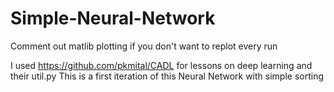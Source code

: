 # Simple-Neural-Network
Comment out matlib plotting  if you don't want to replot every run

I used https://github.com/pkmital/CADL for lessons on deep learning and their util.py
This is a first iteration of this Neural Network with simple sorting
